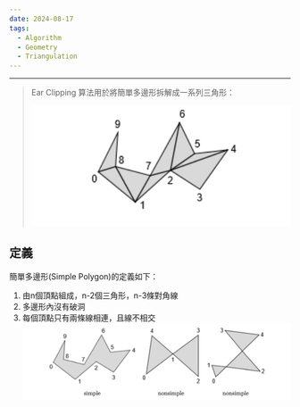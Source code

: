```yaml
---
date: 2024-08-17
tags:
  - Algorithm
  - Geometry
  - Triangulation
---
```

---
> Ear Clipping 算法用於將簡單多邊形拆解成一系列三角形：
> 
> ![screenshot 2024-08-17 at 1.07.42 PM](https://raw.githubusercontent.com/agin0634/DuriShen_DevNote/main/Archives/Images/screenshot%202024-08-17%20at%201.07.42%20PM.jpg)

## 定義
簡單多邊形(Simple Polygon)的定義如下：
1. 由n個頂點組成，n-2個三角形，n-3條對角線
2. 多邊形內沒有破洞
3. 每個頂點只有兩條線相連，且線不相交
![screenshot 2024-08-17 at 1.09.56 PM](https://raw.githubusercontent.com/agin0634/DuriShen_DevNote/main/Archives/Images/screenshot%202024-08-17%20at%201.09.56%20PM.jpg)